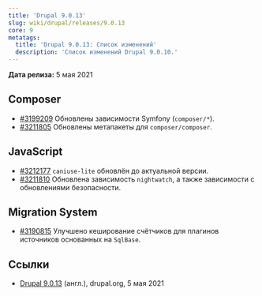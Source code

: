```yaml
---
title: 'Drupal 9.0.13'
slug: wiki/drupal/releases/9.0.13
core: 9
metatags:
  title: 'Drupal 9.0.13: Список изменений'
  description: 'Список изменений Drupal 9.0.10.'
---
```


**Дата релиза:** 5 мая 2021

## Composer

* [#3199209](https://www.drupal.org/project/drupal/issues/3199209) Обновлены зависимости Symfony (`composer/*`).
* [#3211805](https://www.drupal.org/project/drupal/issues/3211805) Обновлены метапакеты для `composer/composer`.

## JavaScript

* [#3212177](https://www.drupal.org/project/drupal/issues/3212177) `caniuse-lite` обновлён до актуальной версии.
* [#3211810](https://www.drupal.org/project/drupal/issues/3211810) Обновлена зависимость `nightwatch`, а также зависимости с обновлениями безопасности.

## Migration System

* [#3190815](https://www.drupal.org/project/drupal/issues/3190815) Улучшено кеширование счётчиков для плагинов источников основанных на `SqlBase`.

## Ссылки

- [Drupal 9.0.13](https://www.drupal.org/project/drupal/releases/9.0.13) (англ.), drupal.org, 5 мая 2021
